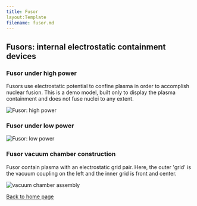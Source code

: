 ```yaml
---
title: Fusor
layout:Template
filename: fusor.md
--- 
```


## Fusors: internal electrostatic containment devices

### Fusor under high power

Fusors use electrostatic potential to confine plasma in order to accomplish nuclear fusion.
This is a demo model, built only to display the plasma containment and does not fuse nuclei
to any extent.

![Fusor: high power]({{https://blbadger.github.io}}fusor-1-1.png)


### Fusor under low power

![Fusor: low power]({{https://blbadger.github.io}}fusor-2.png)


### Fusor vacuum chamber construction

Fusor contain plasma with an electrostatic grid pair.  Here, the outer 'grid' is the 
vacuum coupling on the left and the inner grid is front and center.

![vacuum chamber assembly]({{https://blbadger.github.io}}fusor-3.png)

[Back to home page](https://blbadger.github.io/)

